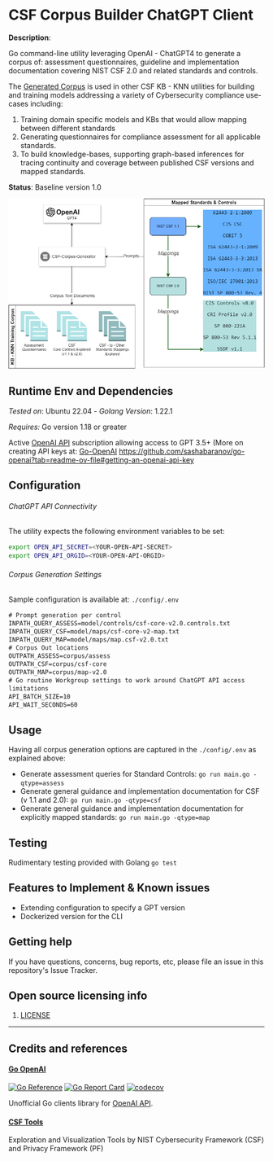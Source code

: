 # CSF Corpus Builder ChatGPT Client



**Description**:  

Go command-line utility leveraging OpenAI - ChatGPT4 to generate a corpus of: assessment questionnaires, guideline and implementation documentation covering NIST CSF 2.0 and related standards and controls.

The [Generated Corpus](./corpus/README.md) is used in other CSF KB - KNN utilities for building and training models addressing a variety of Cybersecurity compliance use-cases including:

1. Training domain specific models and KBs that would allow mapping between different standards
2. Generating questionnaires for compliance assessment for all applicable standards.
3. To build knowledge-bases, supporting graph-based inferences for tracing continuity and coverage between published CSF versions and mapped standards.

**Status**:  Baseline version 1.0

![**Flows**](./docs/Flows.drawio.png)

## Runtime Env and Dependencies
*Tested on*: Ubuntu 22.04 - *Golang Version*: 1.22.1 

*Requires:* Go version 1.18 or greater

Active [OpenAI API](https://platform.openai.com/) subscription allowing access to GPT 3.5+ (More on creating API keys at: [Go-OpenAI](https://github.com/sashabaranov/go-openai?tab=readme-ov-file#getting-an-openai-api-key) https://github.com/sashabaranov/go-openai?tab=readme-ov-file#getting-an-openai-api-key

## Configuration

###### ChatGPT API Connectivity

The utility expects the following environment variables to be set:

```bash
export OPEN_API_SECRET=<YOUR-OPEN-API-SECRET>
export OPEN_API_ORGID=<YOUR-OPEN-API-ORGID>
```

###### Corpus Generation Settings

Sample configuration is available at: `./config/.env`

```config
# Prompt generation per control
INPATH_QUERY_ASSESS=model/controls/csf-core-v2.0.controls.txt
INPATH_QUERY_CSF=model/maps/csf-core-v2-map.txt
INPATH_QUERY_MAP=model/maps/map.csf-v2.0.txt
# Corpus Out locations
OUTPATH_ASSESS=corpus/assess
OUTPATH_CSF=corpus/csf-core
OUTPATH_MAP=corpus/map-v2.0
# Go routine Workgroup settings to work around ChatGPT API access limitations
API_BATCH_SIZE=10
API_WAIT_SECONDS=60
```

## Usage

Having all corpus generation options are captured in the `./config/.env` as explained above:

+ Generate assessment queries for Standard Controls:        `go run main.go -qtype=assess`
+ Generate general guidance and implementation documentation for CSF  (v 1.1 and 2.0): `go run main.go -qtype=csf`
+ Generate general guidance and implementation documentation for explicitly mapped standards:  `go run main.go -qtype=map`

## Testing

Rudimentary testing provided with Golang `go test`

## Features to Implement & Known issues

- Extending configuration to specify a GPT version
- Dockerized version for the CLI

## Getting help

If you have questions, concerns, bug reports, etc, please file an issue in this repository's Issue Tracker.

## Open source licensing info
1. [LICENSE](LICENSE)

----
## Credits and references

#### [Go OpenAI](https://github.com/sashabaranov/go-openai)

[![Go Reference](https://camo.githubusercontent.com/d8dac80151ec3132e6c45fbfd75d6b3ac13e7440c810a36f872b1613209a953b/68747470733a2f2f706b672e676f2e6465762f62616467652f6769746875622e636f6d2f7361736861626172616e6f762f676f2d6f70656e61692e737667)](https://pkg.go.dev/github.com/sashabaranov/go-openai) [![Go Report Card](https://camo.githubusercontent.com/500b6977e8288774a51ab9d78c84ed9f60cbf63bbcb8fe60f9acd21a50451304/68747470733a2f2f676f7265706f7274636172642e636f6d2f62616467652f6769746875622e636f6d2f7361736861626172616e6f762f676f2d6f70656e6169)](https://goreportcard.com/report/github.com/sashabaranov/go-openai) [![codecov](https://camo.githubusercontent.com/62ae8603d7891a6e63dc56759d5145120bf187ba09ebb9583b22fc59fc9fdff5/68747470733a2f2f636f6465636f762e696f2f67682f7361736861626172616e6f762f676f2d6f70656e61692f6272616e63682f6d61737465722f67726170682f62616467652e7376673f746f6b656e3d6243624966484c497357)](https://codecov.io/gh/sashabaranov/go-openai)

Unofficial Go clients library for [OpenAI API](https://platform.openai.com/). 

#### [CSF Tools](https://csf.tools/) 

Exploration and Visualization Tools by NIST Cybersecurity Framework (CSF) and Privacy Framework (PF)

